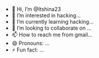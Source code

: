 - 👋 Hi, I’m @Itshina23
- 👀 I’m interested in hacking...
- 🌱 I’m currently learning hacking...
- 💞️ I’m looking to collaborate on ...
- 📫 How to reach me from gmail...
- 😄 Pronouns: ...
- ⚡ Fun fact: ...

<!---
Itshina23/Itshina23 is a ✨ special ✨ repository because its `README.md` (this file) appears on your GitHub profile.
You can click the Preview link to take a look at your changes.
---



